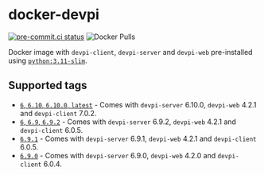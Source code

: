 # docker-devpi

[![pre-commit.ci status](https://results.pre-commit.ci/badge/github/coatl-dev/docker-devpi/coatl.svg)](https://results.pre-commit.ci/latest/github/coatl-dev/docker-devpi/coatl)
![Docker Pulls](https://img.shields.io/docker/pulls/coatldev/devpi)

Docker image with `devpi-client`, `devpi-server` and `devpi-web` pre-installed
using [`python:3.11-slim`].

## Supported tags

- [`6`, `6.10`, `6.10.0`, `latest`] - Comes with `devpi-server` 6.10.0, `devpi-web`
  4.2.1 and `devpi-client` 7.0.2.
- [`6`, `6.9`, `6.9.2`] - Comes with `devpi-server` 6.9.2, `devpi-web`
  4.2.1 and `devpi-client` 6.0.5.
- [`6.9.1`] - Comes with `devpi-server` 6.9.1, `devpi-web` 4.2.1 and
  `devpi-client` 6.0.5.
- [`6.9.0`] - Comes with `devpi-server` 6.9.0, `devpi-web` 4.2.0 and
  `devpi-client` 6.0.4.

[`6`, `6.10`, `6.10.0`, `latest`]: https://github.com/coatl-dev/docker-devpi/blob/6.10.0/Dockerfile
[`6`, `6.9`, `6.9.2`]: https://github.com/coatl-dev/docker-devpi/blob/6.9.2/Dockerfile
[`6.9.1`]: https://github.com/coatl-dev/docker-devpi/blob/6.9.1/Dockerfile
[`6.9.0`]: https://github.com/coatl-dev/docker-devpi/blob/6.9.0/Dockerfile
[`python:3.11-slim`]: https://github.com/docker-library/python/blob/HEAD/3.11/slim-bookworm/Dockerfile
